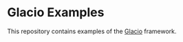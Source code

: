# Glacio Examples

This repository contains examples of the [Glacio](https://github.com/fridujo/glacio) framework.
